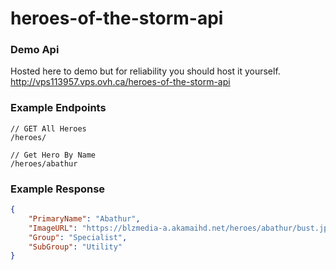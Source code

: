 # heroes-of-the-storm-api

### Demo Api
Hosted here to demo but for reliability you should host it yourself.
http://vps113957.vps.ovh.ca/heroes-of-the-storm-api

### Example Endpoints
```
// GET All Heroes
/heroes/

// Get Hero By Name
/heroes/abathur
```

### Example Response
```json
{
    "PrimaryName": "Abathur",
    "ImageURL": "https://blzmedia-a.akamaihd.net/heroes/abathur/bust.jpg",
    "Group": "Specialist",
    "SubGroup": "Utility"
}
```
